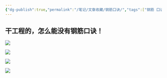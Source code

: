 ```yaml
---
{"dg-publish":true,"permalink":"/笔记/文章收藏/钢筋口诀/","tags":["钢筋 口诀"],"noteIcon":"","created":"","updated":""}
---
```



## 干工程的，怎么能没有钢筋口诀！

![](https://pics7.baidu.com/feed/d52a2834349b033b89c817c8689c1ed9d539bd39.jpeg?token=583d18810f410835591342b63d316c64)

![](https://pics4.baidu.com/feed/2934349b033b5bb5537109e54e81fd33b700bce7.jpeg?token=888036035ebe93269bed1d9327080db6)

![](https://pics1.baidu.com/feed/79f0f736afc37931f6e8ecf09d969f4f41a911c7.jpeg?token=a6af667ee79017c24278a7c484204877)

![](https://pics5.baidu.com/feed/38dbb6fd5266d0168a1c21383f79fc0d35fa3571.jpeg?token=f1eddf54d67a88684bdc3079d8db51cc)
